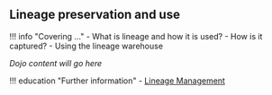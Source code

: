 <!-- SPDX-License-Identifier: CC-BY-4.0 -->
<!-- Copyright Contributors to the Egeria project. -->


## Lineage preservation and use

!!! info "Covering ..."
    - What is lineage and how it is used?
    - How is it captured?
    - Using the lineage warehouse

*Dojo content will go here*

!!! education "Further information"
    - [Lineage Management](/features/lineage-management/overview)

